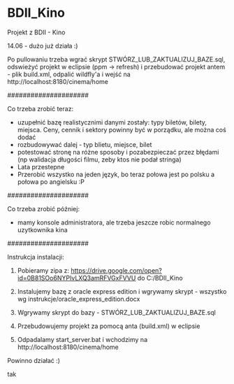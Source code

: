 ﻿# BDII_Kino
Projekt z BDII - Kino

14.06 - dużo już działa :)

Po pullowaniu trzeba wgrać skrypt STWÓRZ_LUB_ZAKTUALIZUJ_BAZE.sql, odswieżyć projekt w eclipsie (ppm -> refresh) i przebudować projekt antem - plik build.xml, odpalić wildfly'a i wejść na http://localhost:8180/cinema/home

#####################

Co trzeba zrobić teraz:
- uzupełnić bazę realistycznimi danymi zostały: typy biletów, bilety, miejsca. Ceny, cennik i sektory powinny być w porządku, ale można coś dodać
- rozbudowywać dalej - typ blietu, miejsce, bilet
- potestować stronę na różne sposoby i pozabezpieczać przez błędami (np walidacja długości filmu, zeby ktos nie podał stringa)
- Lata przestepne
- Przerobić wszystko na jeden język, bo teraz połowa jest po polsku a połowa po angielsku :P

#####################

Co trzeba zrobić później:
- mamy konsole administratora, ale trzeba jeszcze robic normalnego uzytkownika kina

#####################

Instrukcja instalacji:

1. Pobieramy zipa z:
https://drive.google.com/open?id=0B81SOo6NYPIvLXQ3amRFVGxFVVU
do C:/BDII_Kino

2. Instalujemy bazę z oracle express edition i wgrywamy skrypt - wszystko wg instrukcje/oracle_express_edition.docx

3. Wgrywamy skrypt do bazy - STWÓRZ_LUB_ZAKTUALIZUJ_BAZE.sql

4. Przebudowujemy projekt za pomocą anta (build.xml) w eclipsie

5. Odpadalamy start_server.bat i wchodzimy na http://localhost:8180/cinema/home

Powinno działać :)

tak
